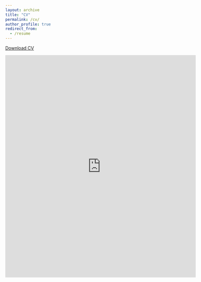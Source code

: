 ```yaml
---
layout: archive
title: "CV"
permalink: /cv/
author_profile: true
redirect_from:
  - /resume
---
```



[Download CV](http://shruthi-venkatesh.github.io/files/Shruthi_Venkatesh_CV_Oct2023.pdf)  

<embed src="http://shruthi-venkatesh.github.io/files/Shruthi_Venkatesh_CV_Oct2023.pdf" width="600" height="700" type='application/pdf' /> 

